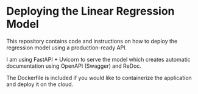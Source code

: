 # Deploying the Linear Regression Model   

This repository contains code and instructions on how to deploy the
regression model using a production-ready API.

I am using FastAPI + Uvicorn to serve the model which creates automatic
documentation using OpenAPI (Swagger) and ReDoc.

The Dockerfile is included if you would like to containerize the application
and deploy it on the cloud. 
